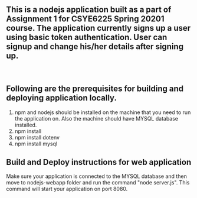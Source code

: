## This is a nodejs application built as a part of Assignment 1 for CSYE6225 Spring 20201 course. The application currently signs up a user using basic token authentication. User can signup and change his/her details after signing up. 

<br>


## Following are the prerequisites for building and deploying application locally.
1) npm and nodejs should be installed on the machine that you need to run the application on. Also the machine should have MYSQL database installed.
2) npm install
3) npm install dotenv
4) npm install mysql


## Build and Deploy instructions for web application

Make sure your application is connected to the MYSQL database and then move to nodejs-webapp folder and run the command "node server.js". This command will start your application on port 8080.  
